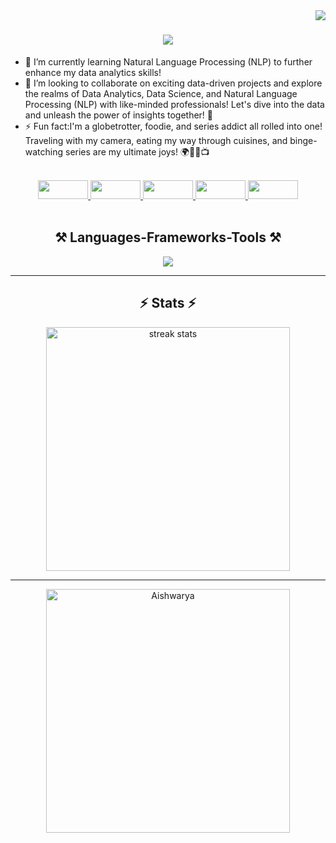 <img align="right" src="https://visitor-badge.laobi.icu/badge?page_id=gryffin31.gryffin31" />                 

<!--
**gryffin31/gryffin31** is a ✨ _special_ ✨ repository because its `README.md` (this file) appears on your GitHub profile.

Here are some ideas to get you started:

- 🔭 I’m currently working on ...
- 🌱 I’m currently learning ...
- 👯 I’m looking to collaborate on ...
- 🤔 I’m looking for help with ...
- 💬 Ask me about ...
- 📫 How to reach me: ...
- 😄 Pronouns: ...
- ⚡ Fun fact: ...
-->

<h1 align="center">
    <img src="https://readme-typing-svg.herokuapp.com/?font=Righteous&size=35&center=true&vCenter=true&width=500&height=70&duration=4000&lines=Hi+There!+👋;+I'm+Aishwarya!;&color=3D246C" />
</h1>

- 🌱 I’m currently learning Natural Language Processing (NLP) to further enhance my data analytics skills!
- 👯 I’m looking to collaborate on exciting data-driven projects and explore the realms of Data Analytics, Data Science, and Natural Language Processing (NLP) with like-minded professionals! Let's dive into the data and unleash the power of insights together! 🚀
- ⚡ Fun fact:I'm a globetrotter, foodie, and series addict all rolled into one! Traveling with my camera, eating my way through cuisines, and binge-watching series are my ultimate joys! 🌍📸🍔📺
<br>
<div align="center">
  <a href="mailto:patnaik.aishwarya99@gmail.com">
    <img src="https://img.shields.io/badge/Gmail-333333?style=for-the-badge&logo=gmail&logoColor=red" width="80" height="30" />
  </a>
  <a href="https://www.linkedin.com/in/pattnaik-aishwarya-950b57282/" target="_blank">
    <img src="https://img.shields.io/badge/LinkedIn-0077B5?style=for-the-badge&logo=linkedin&logoColor=white" target="_blank" width="80" height="30" />
  </a>
  <a href="https://app.mavenanalytics.io/projects" target="_blank">
    <img src="https://img.shields.io/badge/Portfolio-FF5722?style=for-the-badge&logo=todoist&logoColor=white" target="_blank" width="80" height="30" />
  </a>
  <a href="https://medium.com/@aishwarya.pattnaik224" target="_blank">
    <img src="https://img.shields.io/badge/Medium-12100E?style=for-the-badge&logo=medium&logoColor=white" width="80" height="30" />
  </a>
  <a href="https://maps.app.goo.gl/HEv82ebaSnUsHhxr5" target="_blank">
    <img src="https://img.shields.io/badge/Google%20Maps-4285F4?style=for-the-badge&logo=google-maps&logoColor=white" width="80" height="30" />
  </a>
</div>
<br>
<h2 align="center">⚒️ Languages-Frameworks-Tools ⚒️</h2>
<div align="center">
    <img src="https://skillicons.dev/icons?i=python,git,docker,linkedin,mysql,vscode,github" />
</div>
<hr/>

<h2 align="center">⚡ Stats ⚡</h2>
<div align="center">
  <img width="390" src="https://streak-stats.demolab.com/?user=gryffin31&count_private=true&theme=react&border_radius=10" alt="streak stats"/>
</div>
<hr/>
<p align="center">
  <img width="390" src="https://github-readme-stats.vercel.app/api?username=gryffin31&show_icons=true" target="_blank" alt="Aishwarya">
</p>
